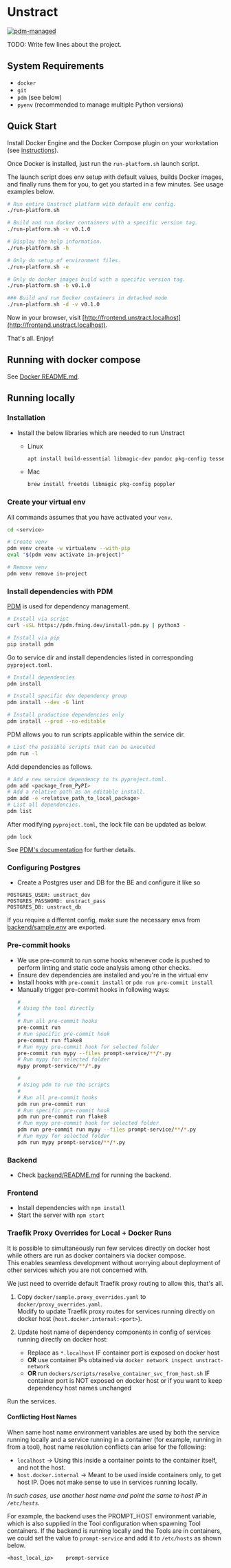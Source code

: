 # Unstract

[![pdm-managed](https://img.shields.io/badge/pdm-managed-blueviolet)](https://pdm-project.org)

TODO: Write few lines about the project.

## System Requirements

- `docker`
- `git`
- `pdm` (see below)
- `pyenv` (recommended to manage multiple Python versions)

## Quick Start

Install Docker Engine and the Docker Compose plugin on your workstation (see [instructions](https://docs.docker.com/engine/install/)).

Once Docker is installed, just run the `run-platform.sh` launch script.

The launch script does env setup with default values, builds Docker images, and finally runs them for you, to get you started in a few minutes. See usage examples below.

```bash
# Run entire Unstract platform with default env config.
./run-platform.sh

# Build and run docker containers with a specific version tag.
./run-platform.sh -v v0.1.0

# Display the help information.
./run-platform.sh -h

# Only do setup of environment files.
./run-platform.sh -e

# Only do docker images build with a specific version tag.
./run-platform.sh -b v0.1.0

### Build and run Docker containers in detached mode
./run-platform.sh -d -v v0.1.0
```

Now in your browser, visit [http://frontend.unstract.localhost](http://frontend.unstract.localhost).

That's all. Enjoy!

## Running with docker compose

See [Docker README.md](docker/README.md).

## Running locally

### Installation

- Install the below libraries which are needed to run Unstract
  - Linux

    ```bash
    apt install build-essential libmagic-dev pandoc pkg-config tesseract-ocr
    ```

  - Mac

    ```bash
    brew install freetds libmagic pkg-config poppler
    ```

### Create your virtual env

All commands assumes that you have activated your `venv`.

```bash
cd <service>

# Create venv
pdm venv create -w virtualenv --with-pip
eval "$(pdm venv activate in-project)"

# Remove venv
pdm venv remove in-project
```


### Install dependencies with PDM

[PDM](https://github.com/pdm-project/pdm) is used for dependency management.

```bash
# Install via script
curl -sSL https://pdm.fming.dev/install-pdm.py | python3 -

# Install via pip
pip install pdm
```

Go to service dir and install dependencies listed in corresponding `pyproject.toml`.

```bash
# Install dependencies
pdm install

# Install specific dev dependency group
pdm install --dev -G lint

# Install production dependencies only
pdm install --prod --no-editable
```

PDM allows you to run scripts applicable within the service dir.

```bash
# List the possible scripts that can be executed
pdm run -l
```

Add dependencies as follows.

```bash
# Add a new service dependency to ts pyproject.toml.
pdm add <package_from_PyPI>
# Add a relative path as an editable install.
pdm add -e <relative_path_to_local_package>
# List all dependencies.
pdm list
```

After modifying `pyproject.toml`, the lock file can be updated as below.

```
pdm lock
```

See [PDM's documentation](https://pdm.fming.dev/latest/reference/cli/) for further details.

### Configuring Postgres

- Create a Postgres user and DB for the BE and configure it like so

```
POSTGRES_USER: unstract_dev
POSTGRES_PASSWORD: unstract_pass
POSTGRES_DB: unstract_db
```

If you require a different config, make sure the necessary envs from [backend/sample.env](/backend/sample.env) are exported.

### Pre-commit hooks

- We use pre-commit to run some hooks whenever code is pushed to perform linting and static code analysis among other checks.
- Ensure dev dependencies are installed and you're in the virtual env
- Install hooks with `pre-commit install` or `pdm run pre-commit install`
- Manually trigger pre-commit hooks in following ways:
  ```bash
  #
  # Using the tool directly
  #
  # Run all pre-commit hooks
  pre-commit run
  # Run specific pre-commit hook
  pre-commit run flake8
  # Run mypy pre-commit hook for selected folder
  pre-commit run mypy --files prompt-service/**/*.py
  # Run mypy for selected folder
  mypy prompt-service/**/*.py

  #
  # Using pdm to run the scripts
  #
  # Run all pre-commit hooks
  pdm run pre-commit run
  # Run specific pre-commit hook
  pdm run pre-commit run flake8
  # Run mypy pre-commit hook for selected folder
  pdm run pre-commit run mypy --files prompt-service/**/*.py
  # Run mypy for selected folder
  pdm run mypy prompt-service/**/*.py
  ```

### Backend

- Check [backend/README.md](backend/README.md) for running the backend.

### Frontend

- Install dependencies with `npm install`
- Start the server with `npm start`

### Traefik Proxy Overrides for Local + Docker Runs

It is possible to simultaneously run few services directly on docker host while others are run as docker containers via docker compose.  
This enables seamless development without worrying about deployment of other services which you are not concerned with.

We just need to override default Traefik proxy routing to allow this, that's all.

1. Copy `docker/sample.proxy_overrides.yaml` to `docker/proxy_overrides.yaml`.  
   Modify to update Traefik proxy routes for services running directly on docker host (`host.docker.internal:<port>`).

2. Update host name of dependency components in config of services running directly on docker host:
    - Replace as `*.localhost` IF container port is exposed on docker host
    - **OR** use container IPs obtained via `docker network inspect unstract-network`
    - **OR** run `dockers/scripts/resolve_container_svc_from_host.sh` IF container port is NOT exposed on docker host or if you want to keep dependency host names unchanged

Run the services.

#### Conflicting Host Names

When same host name environment variables are used by both the service running locally and a service
running in a container (for example, running in from a tool), host name resolution conflicts can arise for the following:

- `localhost` -> Using this inside a container points to the container itself, and not the host.
- `host.docker.internal` -> Meant to be used inside containers only, to get host IP.
Does not make sense to use in services running locally.

*In such cases, use another host name and point the same to host IP in `/etc/hosts`.*

For example, the backend uses the PROMPT_HOST environment variable, which is also supplied
in the Tool configuration when spawning Tool containers. If the backend is running
locally and the Tools are in containers, we could set the value to
`prompt-service` and add it to `/etc/hosts` as shown below.
```
<host_local_ip>    prompt-service
```
